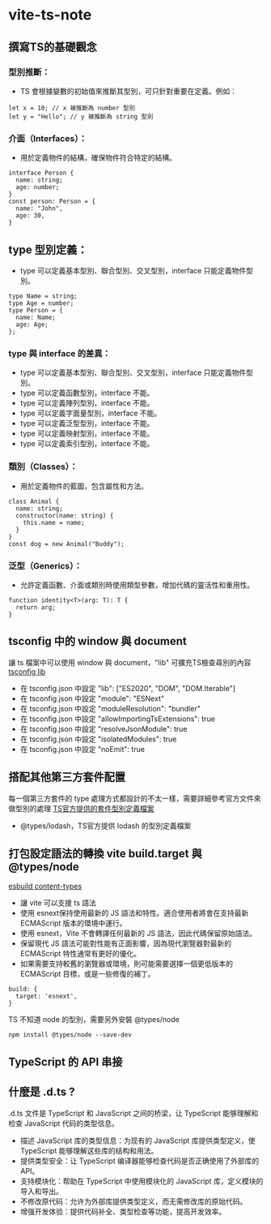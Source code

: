 # vite-ts-note

## 撰寫TS的基礎觀念

### 型別推斷：
- TS 會根據變數的初始值來推斷其型別，可只針對重要在定義。例如：
```
let x = 10; // x 被推斷為 number 型別
let y = "Hello"; // y 被推斷為 string 型別
```

### 介面（Interfaces）：
- 用於定義物件的結構，確保物件符合特定的結構。
```
interface Person {
  name: string;
  age: number;
}
const person: Person = {
  name: "John",
  age: 30,
}
```

## type 型別定義：
- type 可以定義基本型別、聯合型別、交叉型別，interface 只能定義物件型別。
```
type Name = string;
type Age = number;
type Person = {
  name: Name;
  age: Age;
};  
```

### type 與 interface 的差異：
- type 可以定義基本型別、聯合型別、交叉型別，interface 只能定義物件型別。
- type 可以定義函數型別，interface 不能。
- type 可以定義陣列型別，interface 不能。
- type 可以定義字面量型別，interface 不能。
- type 可以定義泛型型別，interface 不能。
- type 可以定義映射型別，interface 不能。
- type 可以定義索引型別，interface 不能。

### 類別（Classes）：
- 用於定義物件的藍圖，包含屬性和方法。
```
class Animal {
  name: string;
  constructor(name: string) {
    this.name = name;
  }
}
const dog = new Animal("Buddy");
```

### 泛型（Generics）：
- 允許定義函數、介面或類別時使用類型參數，增加代碼的靈活性和重用性。
```
function identity<T>(arg: T): T {
  return arg;
}

```

##  tsconfig 中的 window 與 document
讓 ts 檔案中可以使用 window 與 document，"lib" 可擴充TS檢查尋別的內容
<a href="https://www.typescriptlang.org/tsconfig#lib">tsconfig lib</a>
- 在 tsconfig.json 中設定 "lib": ["ES2020", "DOM", "DOM.Iterable"]
- 在 tsconfig.json 中設定 "module": "ESNext"
- 在 tsconfig.json 中設定 "moduleResolution": "bundler"
- 在 tsconfig.json 中設定 "allowImportingTsExtensions": true
- 在 tsconfig.json 中設定 "resolveJsonModule": true
- 在 tsconfig.json 中設定 "isolatedModules": true
- 在 tsconfig.json 中設定 "noEmit": true

## 搭配其他第三方套件配置
每一個第三方套件的 type 處理方式都設計的不太一樣，需要詳細參考官方文件來做型別的處理
<a href="https://www.npmjs.com/~types">TS官方提供的套件型別定義檔案</a>
- @types/lodash，TS官方提供 lodash 的型別定義檔案

## 打包設定語法的轉換 vite build.target 與 @types/node 
<a href="https://esbuild.github.io/content-types/">esbuild content-types</a>

- 讓 vite 可以支援 ts 語法
- 使用 esnext保持使用最新的 JS 語法和特性。適合使用者將會在支持最新 ECMAScript 版本的環境中運行。
- 使用 esnext，Vite 不會轉譯任何最新的 JS 語法，因此代碼保留原始語法。
- 保留現代 JS 語法可能對性能有正面影響，因為現代瀏覽器對最新的 ECMAScript 特性通常有更好的優化。
- 如果需要支持較舊的瀏覽器或環境，則可能需要選擇一個更低版本的 ECMAScript 目標，或是一些修復的補丁。
```
build: {
  target: 'esnext',
}
```
TS 不知道 node 的型別，需要另外安裝 @types/node
```
npm install @types/node --save-dev
```

## TypeScript 的 API 串接


##  什麼是 .d.ts ?
.d.ts 文件是 TypeScript 和 JavaScript 之间的桥梁，让 TypeScript 能够理解和检查 JavaScript 代码的类型信息。
- 描述 JavaScript 库的类型信息：为现有的 JavaScript 库提供类型定义，使 TypeScript 能够理解这些库的结构和用法。
- 提供类型安全：让 TypeScript 编译器能够检查代码是否正确使用了外部库的 API。
- 支持模块化：帮助在 TypeScript 中使用模块化的 JavaScript 库，定义模块的导入和导出。
- 不修改原代码：允许为外部库提供类型定义，而无需修改库的原始代码。
- 增强开发体验：提供代码补全、类型检查等功能，提高开发效率。
